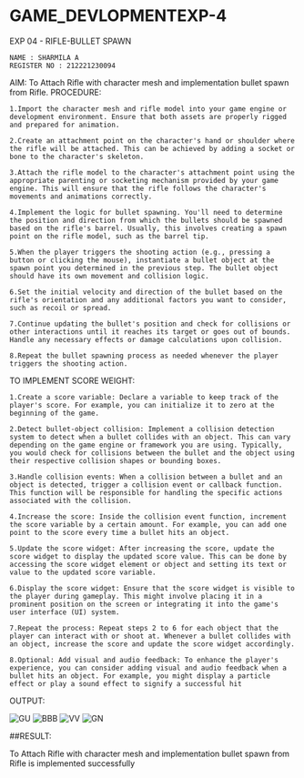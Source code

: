 # GAME_DEVLOPMENTEXP-4
EXP 04 - RIFLE-BULLET SPAWN
~~~
NAME : SHARMILA A
REGISTER NO : 212221230094
~~~
AIM:
To Attach Rifle with character mesh and implementation bullet spawn from Rifle.
PROCEDURE:
~~~
1.Import the character mesh and rifle model into your game engine or development environment. Ensure that both assets are properly rigged and prepared for animation.

2.Create an attachment point on the character's hand or shoulder where the rifle will be attached. This can be achieved by adding a socket or bone to the character's skeleton.

3.Attach the rifle model to the character's attachment point using the appropriate parenting or socketing mechanism provided by your game engine. This will ensure that the rifle follows the character's movements and animations correctly.

4.Implement the logic for bullet spawning. You'll need to determine the position and direction from which the bullets should be spawned based on the rifle's barrel. Usually, this involves creating a spawn point on the rifle model, such as the barrel tip.

5.When the player triggers the shooting action (e.g., pressing a button or clicking the mouse), instantiate a bullet object at the spawn point you determined in the previous step. The bullet object should have its own movement and collision logic.

6.Set the initial velocity and direction of the bullet based on the rifle's orientation and any additional factors you want to consider, such as recoil or spread.

7.Continue updating the bullet's position and check for collisions or other interactions until it reaches its target or goes out of bounds. Handle any necessary effects or damage calculations upon collision.

8.Repeat the bullet spawning process as needed whenever the player triggers the shooting action.
~~~
TO IMPLEMENT SCORE WEIGHT:
~~~
1.Create a score variable: Declare a variable to keep track of the player's score. For example, you can initialize it to zero at the beginning of the game.

2.Detect bullet-object collision: Implement a collision detection system to detect when a bullet collides with an object. This can vary depending on the game engine or framework you are using. Typically, you would check for collisions between the bullet and the object using their respective collision shapes or bounding boxes.

3.Handle collision events: When a collision between a bullet and an object is detected, trigger a collision event or callback function. This function will be responsible for handling the specific actions associated with the collision.

4.Increase the score: Inside the collision event function, increment the score variable by a certain amount. For example, you can add one point to the score every time a bullet hits an object.

5.Update the score widget: After increasing the score, update the score widget to display the updated score value. This can be done by accessing the score widget element or object and setting its text or value to the updated score variable.

6.Display the score widget: Ensure that the score widget is visible to the player during gameplay. This might involve placing it in a prominent position on the screen or integrating it into the game's user interface (UI) system.

7.Repeat the process: Repeat steps 2 to 6 for each object that the player can interact with or shoot at. Whenever a bullet collides with an object, increase the score and update the score widget accordingly.

8.Optional: Add visual and audio feedback: To enhance the player's experience, you can consider adding visual and audio feedback when a bullet hits an object. For example, you might display a particle effect or play a sound effect to signify a successful hit
~~~
OUTPUT:

![GU](https://github.com/Sharmilasha/GAME_DEVLOPMENTEXP-4/assets/94506182/ac4f70d5-d1f2-4989-b1bf-dc5fad265c3c)
![BBB](https://github.com/Sharmilasha/GAME_DEVLOPMENTEXP-4/assets/94506182/389cddb7-d01a-4b51-ae87-e9e7619b4009)
![VV](https://github.com/Sharmilasha/GAME_DEVLOPMENTEXP-4/assets/94506182/17bd1dc3-c793-4aaf-96eb-1f63bc602fa7)
![GN](https://github.com/Sharmilasha/GAME_DEVLOPMENTEXP-4/assets/94506182/5d1892d3-78d8-4d60-a919-7a586dc57614)

##RESULT:

To Attach Rifle with character mesh and implementation bullet spawn from Rifle is implemented successfully



